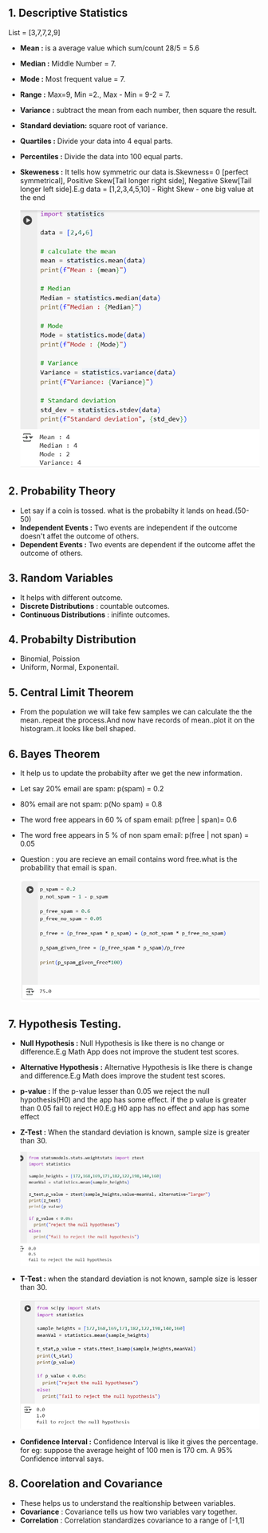 ## 1. Descriptive Statistics

List = [3,7,7,2,9]

- **Mean :** is a average value which sum/count 28/5 = 5.6
- **Median :** Middle Number = 7.
- **Mode :** Most frequent value = 7.
- **Range :** Max=9, Min =2., Max - Min = 9-2 = 7.
- **Variance :** subtract the mean from each number, then square the result.
- **Standard deviation:** square root of variance.
- **Quartiles :** Divide your data into 4 equal parts.
- **Percentiles :** Divide the data into 100 equal parts. 
- **Skeweness :** It tells how symmetric our data is.Skewness= 0 [perfect symmetrical], Positive Skew[Tail longer right side], Negative Skew[Tail longer left side].E.g data = [1,2,3,4,5,10] - Right Skew - one big value at the end

    ![alt text](Images/statistics.png)

## 2. Probability Theory

- Let say if a coin is tossed. what is the probabilty it lands on head.(50-50)
- **Independent Events :** Two events are independent if the outcome doesn't affet the outcome of others.
- **Dependent Events :** Two events are dependent if the outcome  affet the outcome of others.

## 3. Random Variables

- It helps with different outcome.
- **Discrete Distributions** : countable outcomes.
- **Continuous Distributions** : inifinte outcomes.


## 4. Probabilty Distribution

- Binomial, Poission
- Uniform, Normal, Exponentail.

## 5. Central Limit Theorem

- From the population we will take few samples we can calculate the the mean..repeat the process.And now have records of mean..plot it on the histogram..it looks like bell shaped.

## 6. Bayes Theorem

- It help us to update the probabilty after we get the new information.
- Let say 20% email are spam: p(spam) = 0.2
- 80% email are not spam: p(No spam) = 0.8
- The word free appears in 60 % of spam email: p(free | span)= 0.6
- The word free appears in 5 % of non spam email: p(free | not span) = 0.05
- Question : you are recieve an email contains word free.what is the probability that email is span.

    ![alt text](Images/bayesTheorem.png)

## 7. Hypothesis Testing.

- **Null Hypothesis :** Null Hypothesis is like there is no change or difference.E.g Math App does not improve the student test scores.
- **Alternative Hypothesis :** Alternative Hypothesis is like there is change and difference.E.g Math does improve the student test scores.
- **p-value :** If the p-value lesser than 0.05 we reject the null hypothesis(H0) and the app has some effect. if the p value is greater than 0.05 fail to reject H0.E.g H0 app has no effect and app has some effect
- **Z-Test :** When the standard deviation is known, sample size is greater than 30.

    ![alt text](Images/ztest.png)

- **T-Test :** when the standard deviation is not known, sample size is lesser than 30.

    ![alt text](Images/t-test.png)

- **Confidence Interval :** Confidence Interval is like it gives the percentage. for eg: suppose the average height of 100 men is 170 cm. A 95% Confidence interval says.


## 8. Coorelation and Covariance

- These helps us to understand the realtionship between variables.
- **Covariance** : Covariance tells us how two variables vary together.
- **Correlation** : Correlation standardizes covariance to a range of [-1,1]